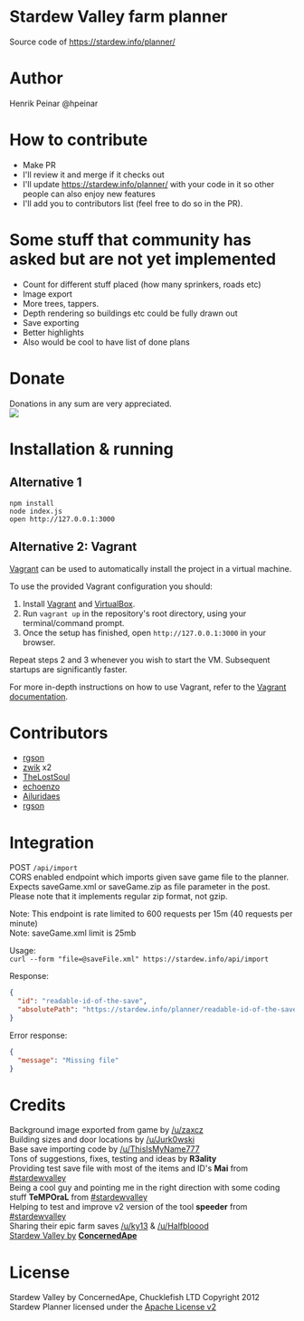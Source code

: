 # Stardew Valley farm planner
Source code of https://stardew.info/planner/

# Author
Henrik Peinar @hpeinar

# How to contribute
- Make PR
- I'll review it and merge if it checks out
- I'll update https://stardew.info/planner/ with your code in it so other people can also enjoy new features
- I'll add you to contributors list (feel free to do so in the PR).

# Some stuff that community has asked but are not yet implemented
- Count for different stuff placed (how many sprinkers, roads etc)
- Image export
- More trees, tappers.
- Depth rendering so buildings etc could be fully drawn out
- Save exporting
- Better highlights
- Also would be cool to have list of done plans

# Donate
Donations in any sum are very appreciated.     
[![](https://www.paypalobjects.com/webstatic/mktg/logo/pp_cc_mark_37x23.jpg)](https://www.paypal.com/cgi-bin/webscr?cmd=_s-xclick&hosted_button_id=7SC54QGXFXF6C)

# Installation & running
## Alternative 1
`npm install`    
`node index.js`     
`open http://127.0.0.1:3000`

## Alternative 2: Vagrant
[Vagrant](https://www.vagrantup.com/) can be used to automatically install the project in a virtual machine.

To use the provided Vagrant configuration you should:
1. Install [Vagrant](https://www.vagrantup.com/downloads.html) and [VirtualBox](https://www.virtualbox.org/wiki/Downloads).
2. Run `vagrant up` in the repository's root directory, using your terminal/command prompt.
3. Once the setup has finished, open `http://127.0.0.1:3000` in your browser.

Repeat steps 2 and 3 whenever you wish to start the VM. Subsequent startups are significantly faster.

For more in-depth instructions on how to use Vagrant, refer to the [Vagrant documentation](https://www.vagrantup.com/docs/).

# Contributors
- [rgson](https://github.com/rgson)
- [zwik](https://github.com/zwik) x2
- [TheLostSoul](https://github.com/TheLostSoul)    
- [echoenzo](https://github.com/echoenzo)
- [Ailuridaes](https://github.com/Ailuridaes)
- [rgson](https://github.com/rgson)

# Integration
POST `/api/import`     
CORS enabled endpoint which imports given save game file to the planner.     
Expects saveGame.xml or saveGame.zip as file parameter in the post. Please note that it implements regular zip format, not gzip.    
    
Note: This endpoint is rate limited to 600 requests per 15m (40 requests per minute)         
Note: saveGame.xml limit is 25mb    
      
Usage:      
`curl --form "file=@saveFile.xml" https://stardew.info/api/import`    
      
Response:     
```json
{
  "id": "readable-id-of-the-save",
  "absolutePath": "https://stardew.info/planner/readable-id-of-the-save"
}
```
     
Error response:     
```json 
{
  "message": "Missing file"
}
```

# Credits
Background image exported from game by [/u/zaxcz](https://www.reddit.com/user/zaxcz)    
Building sizes and door locations by [/u/Jurk0wski](https://www.reddit.com/user/Jurk0wski)    
Base save importing code by [/u/ThisIsMyName777](https://www.reddit.com/user/ThisIsMyName777)    
Tons of suggestions, fixes, testing and ideas by **R3ality**    
Providing test save file with most of the items and ID's **Mai** from [#stardewvalley](irc://irc.freenode.net/stardewvalley)     
Being a cool guy and pointing me in the right direction with some coding stuff **TeMPOraL** from [#stardewvalley](irc://irc.freenode.net/stardewvalley)    
Helping to test and improve v2 version of the tool **speeder** from [#stardewvalley](irc://irc.freenode.net/stardew-modding)     
Sharing their epic farm saves [/u/ky13](https://www.reddit.com/user/ky13) & [/u/Halfbloood](https://www.reddit.com/user/Halfbloood)      
[Stardew Valley by](http://stardewvalley.net/) **[ConcernedApe](https://www.reddit.com/user/ConcernedApe)**

# License
Stardew Valley by ConcernedApe, Chucklefish LTD Copyright 2012     
Stardew Planner licensed under the [Apache License v2](https://github.com/hpeinar/stardewplanner/blob/master/LICENSE.md)
